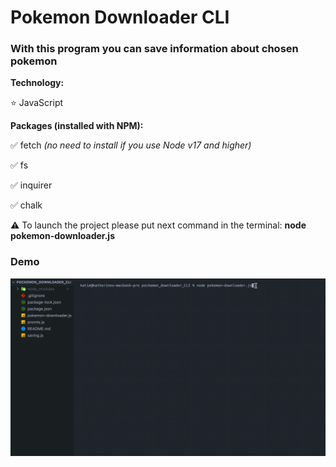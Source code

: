 # Pokemon Downloader CLI

### With this program you can save information about chosen pokemon

**Technology:**

:star: JavaScript

**Packages (installed with NPM):**

:white_check_mark: fetch *(no need to install if you use Node v17 and higher)*

:white_check_mark: fs

:white_check_mark: inquirer

:white_check_mark: chalk

:warning: To launch the project please put next command in the terminal: **node pokemon-downloader.js**

### Demo

![](/demo.gif)
